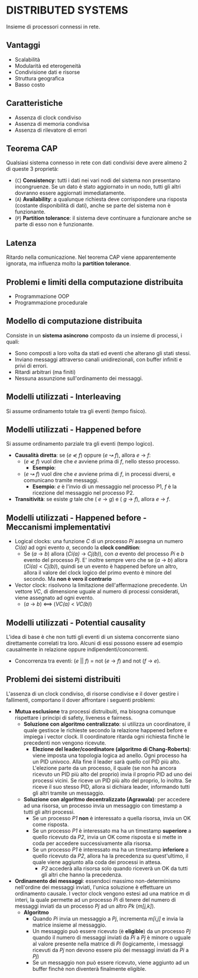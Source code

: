 # DISTRIBUTED SYSTEMS
Insieme di processori connessi in rete.

## Vantaggi
- Scalabilità
- Modularità ed eterogeneità
- Condivisione dati e risorse
- Struttura geografica
- Basso costo

## Caratteristiche
- Assenza di clock condiviso
- Assenza di memoria condivisa
- Assenza di rilevatore di errori 

## Teorema CAP
Qualsiasi sistema connesso in rete con dati condivisi deve avere almeno 2 di queste 3 proprietà:
- (`C`) **Consistency**: tutti i dati nei vari nodi del sistema non presentano incongruenze. Se un dato è stato aggiornato in un nodo, tutti gli altri dovranno essere aggiornati immediatamente. 
- (`A`) **Availability**: a qualunque richiesta deve corrispondere una risposta (costante disponibilità di dati), anche se parte del sistema non è funzionante.
- (`P`) **Partition tolerance**: il sistema deve continuare a funzionare anche se parte di esso non è funzionante.

## Latenza
Ritardo nella comunicazione. Nel teorema CAP viene apparentemente ignorata, ma influenza molto la **partition tolerance**. 

## Problemi e limiti della computazione distribuita
- Programmazione OOP
- Programmazione procedurale

## Modello di computazione distribuita
Consiste in un **sistema asincrono** composto da un insieme di processi, i quali:
- Sono composti a loro volta da stati ed eventi che alterano gli stati stessi.
- Inviano messaggi attraverso canali unidirezionali, con buffer infiniti e privi di errori.
- Ritardi arbitrari (ma finiti)
- Nessuna assunzione sull'ordinamento dei messaggi. 

## Modelli utilizzati - Interleaving
Si assume ordinamento totale tra gli eventi (tempo fisico).

## Modelli utilizzati - Happened before
Si assume ordinamento parziale tra gli eventi (tempo logico). 
  - **Causalità diretta**: se (_e_ ⋞ _f_) oppure (_e_ ↝ _f_), allora _e_ → _f_:
    - (_e_ ⋞ _f_) vuol dire che _e_ avviene prima di _f_, nello stesso processo.
      - **Esempio**: 
    - (_e_ ↝ _f_) vuol dire che _e_ avviene prima di _f_, in processi diversi, e comunicano tramite messaggi.
      - **Esempio**: _e_ è l'invio di un messaggio nel processo P1, _f_ è la ricezione del messaggio nel processo P2.
  - **Transitività**: se esiste _g_ tale che ( _e_ → _g_) e ( _g_ → _f_), allora  _e_ → _f_.

## Modelli utilizzati - Happened before - Meccanismi implementativi
- Logical clocks: una funzione _C_ di un processo _Pi_ assegna un numero _Ci(a)_ ad ogni evento _a_, secondo la **clock condition**:
  - Se (_a_ → _b_) allora (_Ci(a)_ → _Cj(b)_), con _a_ evento del processo _Pi_ e _b_ evento del processo _Pj_.
  E' inoltre sempre vero che se (_a_ → _b_) allora (_Ci(a)_ < _Cj(b)_), quindi se un evento è happened before un altro, allora il valore del clock logico del primo evento è minore del secondo. Ma **non è vero il contrario**
- Vector clock: risolvono la limitazione dell'affermazione precedente. Un vettore _VC_, di dimensione uguale al numero di processi considerati, viene assegnato ad ogni evento.
  - (_a_ → _b_) ⟺ (_VC(a)_ < _VC(b)_)

## Modelli utilizzati - Potential causality
L'idea di base è che non tutti gli eventi di un sistema concorrente siano direttamente correlati tra loro. Alcuni di essi possono essere ad esempio causalmente in relazione oppure indipendenti/concorrenti.
  - Concorrenza tra eventi: (_e_ || _f_) = not (_e_ → _f_) and not (_f_ → _e_).

## Problemi dei sistemi distribuiti
L'assenza di un clock condiviso, di risorse condivise e il dover gestire i fallimenti, comportano il dover affrontare i seguenti problemi:
- **Mutua esclusione** tra processi distruibuiti, ma bisogna comunque rispettare i principi di safety, liveness e fairness.
  - **Soluzione con algoritmo centralizzato**: si utilizza un coordinatore, il quale gestisce le richieste secondo la relazione happened before e impiega i vector clock. Il coordinatore ritarda ogni richiesta finchè le precedenti non vengono ricevute.
    - **Elezione del leader/coordinatore (algoritmo di Chang-Roberts)**: viene imposta una topologia logica ad anello. Ogni processo ha un PID univoco. Alla fine il leader sarà quello col PID più alto.<br>
    L'elezione parte da un processo, il quale (se non ha ancora ricevuto un PID più alto del proprio) invia il proprio PID ad uno dei processi vicini. Se riceve un PID più alto del proprio, lo inoltra. Se riceve il suo stesso PID, allora si dichiara leader, informando tutti gli altri tramite un messaggio.
  - **Soluzione con algoritmo decentralizzato (Agrawala)**: per accedere ad una risorsa, un processo invia un messaggio con timestamp a tutti gli altri processi.
    - Se un processo _P1_ **non** è interessato a quella risorsa, invia un OK come risposta.
    - Se un processo _P1_ è interessato ma ha un timestamp **superiore** a quello ricevuto da _P2_, invia un OK come risposta e si mette in coda per accedere successivamente alla risorsa.
    - Se un processo _P1_ è interessato ma ha un timestamp **inferiore** a quello ricevuto da _P2_, allora ha la precedenza su quest'ultimo, il quale viene aggiunto alla coda dei processi in attesa.
      - _P2_ accederà alla risorsa solo quando riceverà un OK da tutti gli altri che hanno la precedenza.
- **Ordinamento dei messaggi**: essendoci massimo non-determinismo nell'ordine dei messaggi inviati, l'unica soluzione è effettuare un ordinamento causale. I vector clock vengono estesi ad una matrice _m_ di interi, la quale permette ad un processo _Pi_ di tenere del numero di messaggi inviati da un processo _Pj_ ad un altro _Pk_ (_m[j,k]_).
  - **Algoritmo**
    - Quando _Pi_ invia un messaggio a _Pj_, incrementa _m[i,j]_ e invia la matrice insieme al messaggio.
    - Un messaggio può essere ricevuto (è **eligible**) da un processo _Pj_ quando il numero di messaggi inviati da _Pi_ a _Pj_ è minore o uguale al valore presente nella matrice di _Pi_ (logicamente, i messaggi ricevuti da _Pj_ non devono essere più dei messaggi inviati da _Pi_ a _Pj_)
    - Se un messaggio non può essere ricevuto, viene aggiunto ad un buffer finchè non diventerà finalmente eligible.